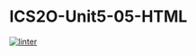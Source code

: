 # ICS2O-Unit5-05-HTML
[![linter](https://github.com/Matthew-Espayos/ICS2O-Unit5-05-HTML/workflows/linter/badge.svg)](https://github.com/marketplace/actions/super-linter)
